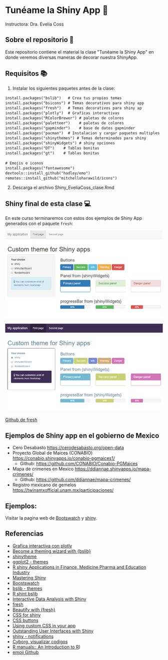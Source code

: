 # Tunéame la Shiny App 📲

Instructora: Dra. Evelia Coss

## Sobre el repositorio 💜

Este repositorio contiene el material la clase "Tunéame la Shiny App" en donde veremos diversas maneras de decorar nuestra ShinyApp.

## Requisitos 📚

1) Instalar los siguientes paquetes antes de la clase:

```
install.packages("bslib")   # Crea tus propios temas
install.packages("bsicons") # Temas decorativos para shiny app
install.packages("fresh")   # Temas decorativos para shiny ap
install.packages("plotly")  # Graficas interactivas
install.packages("RColorBrewer") # paletas de colores
install.packages("paletteer")    # paletas de colores
install.packages("gapminder")    # base de datos gapminder
install.packages("pacman")  # Instalacion y cargar paquetes multiples
install.packages("shinythemes") # Temas determinados para shiny
install.packages("shinyWidgets") # shiny opciones
install.packages("DT")    # Tablas bonitas
install.packages("gt")    # Tablas bonitas

# Emojis e iconos
install.packages("fontawesome")
devtools::install_github("hadley/emo")
remotes::install_github("mitchelloharawild/icons")
```

2) Descarga el archivo Shiny_EveliaCoss_clase.Rmd

## Shiny final de esta clase 💻

En este curso terminaremos con estos dos ejemplos de Shiny App generados con el paquete  `fresh`:

![shinyDefault](./figures/shiny-default.png)

![shinyCute](./figures/shiny-custom.png)

[Github de fresh](https://github.com/dreamRs/fresh)

## Ejemplos de Shiny app en el gobierno de Mexico

- Cero Desabasto https://cerodesabasto.org/open-data
- Proyecto Global de Maices (CONABIO) https://conabio.shinyapps.io/conabio-pgmaices1/
  - Github: https://github.com/CONABIO/Conabio-PGMaices
- Mapa de crimenes en Mexico https://ddiannae.shinyapps.io/mapa-crimenes/
  - Github: https://github.com/ddiannae/mapa-crimenes/
- Registro mexicano de gemelos https://twinsmxofficial.unam.mx/participaciones/

## Ejemplos:

Visitar la pagina web de [Bootswatch](https://bootswatch.com/cyborg/) y [shiny](https://shiny.posit.co/r/articles/build/notifications/).

## Referencias

- [Grafica interactiva con plotly](https://plotly.com/ggplot2/animations/)
- [Become a theming wizard with {bslib}](https://unleash-shiny.rinterface.com/beautify-with-bootstraplib)
- [shinytheme](https://rstudio.github.io/shinythemes/)
- [ggplot2 - themes](https://ggplot2-book.org/themes)
- [R shiny Applications in Finance, Medicine Pharma and Education Industry](https://bookdown.org/loankimrobinson/rshinybook/)
- [Mastering Shiny](https://mastering-shiny.org/index.html)
- [Boostswatch](https://bootswatch.com/cyborg/)
- [bslib - themes](https://shiny.posit.co/r/articles/build/themes/)
- [R shint bslib](https://appsilon.com/r-shiny-bslib/)
- [Interactive Data Analysis with Shiny](https://bookdown.org/paul/shiny_workshop/07-theming.html)
- [fresh](https://dreamrs.github.io/fresh/reference/fresh.html)
- [Beautify with {fresh}](https://unleash-shiny.rinterface.com/beautify-with-fresh)
- [CSS for shiny](https://unleash-shiny.rinterface.com/beautify-css)
- [CSS buttons](https://bootstrapdocs.com/v3.3.6/docs/css/#buttons)
- [Using custom CSS in your app](https://shiny.posit.co/r/articles/build/css/)
- [Outstanding User Interfaces with Shiny](https://github.com/DivadNojnarg/outstanding-shiny-ui)
- [shiny - notifications](https://shiny.posit.co/r/articles/build/notifications/)
- [Cyborg, visualizar codigos](https://bootswatch.com/cyborg/)
- [R manuals:: An Introduction to R](https://rstudio.github.io/r-manuals/r-intro/Graphics.html#:~:text=The%20par()%20function%20is,for%20the%20current%20graphics%20device.&text=Without%20arguments%2C%20returns%20a%20list,values%20for%20the%20current%20device.&text=With%20a%20character%20vector%20argument,again%2C%20as%20a%20list.))
- [emoji Github](https://gist.github.com/rxaviers/7360908)
